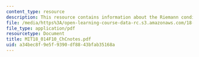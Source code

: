 ```yaml
---
content_type: resource
description: This resource contains information about the Riemann condition.
file: /media/https%3A/open-learning-course-data-rc.s3.amazonaws.com/18-014-calculus-with-theory-fall-2010/a34bec8f9e5f9390df8843bfab35168a_MIT18_014F10_ChCnotes.pdf
file_type: application/pdf
resourcetype: Document
title: MIT18_014F10_ChCnotes.pdf
uid: a34bec8f-9e5f-9390-df88-43bfab35168a
---
```


